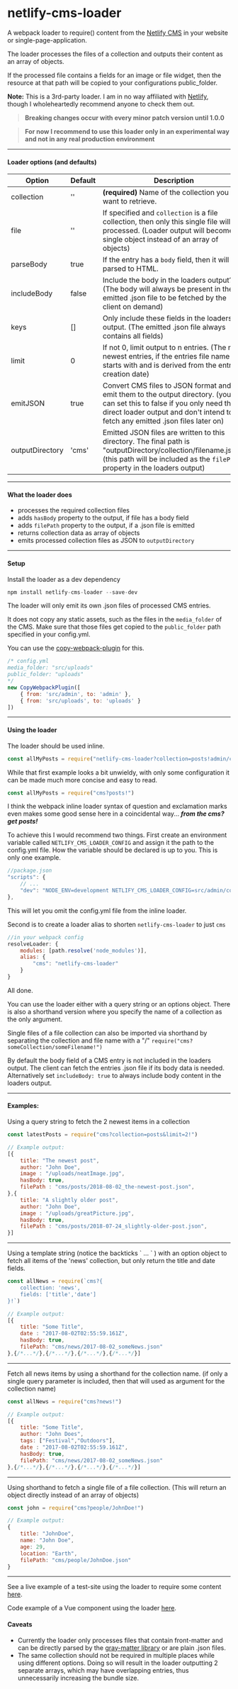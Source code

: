 # netlify-cms-loader

A webpack loader to require() content from the [Netlify CMS](https://www.netlifycms.org/) in your website or single-page-application.

The loader processes the files of a collection and outputs their content as an array of objects.

If the processed file contains a fields for an image or file widget, then the resource at that path will be copied to your configurations public_folder.

**Note:** This is a 3rd-party loader. I am in no way affiliated with [Netlify](https://www.netlify.com/), though I wholeheartedly recommend anyone to check them out.

>**Breaking changes occur with every minor patch version until 1.0.0**

>**For now I recommend to use this loader only in an experimental way and not in any real production environment**

---
#### Loader options (and defaults)

Option | Default | Description
---|---|---
collection  | ''    | **(required)** Name of the collection you want to retrieve.  
file        | ''    | If specified and `collection` is a file collection, then only this single file will be processed. (Loader output will become a single object instead of an array of objects)
parseBody   | true  | If the entry has a `body` field, then it will be parsed to HTML.
includeBody | false | Include the body in the loaders output? (The body will always be present in the emitted .json file to be fetched by the client on demand)
keys        | []    | Only include these fields in the loaders output. (The emitted .json file always contains all fields)
limit       | 0     | If not 0, limit output to n entries. (The n newest entries, if the entries file name starts with and is derived from the entries creation date)
emitJSON    | true  | Convert CMS files to JSON format and emit them to the output directory. (you can set this to false if you only need the direct loader output and don't intend to fetch any emitted .json files later on)
outputDirectory | 'cms' | Emitted JSON files are written to this directory. The final path is "outputDirectory/collection/filename.json". (this path will be included as the `filePath` property in the loaders output)

---
#### What the loader does
* processes the required collection files
* adds `hasBody` property to the output, if file has a body field
* adds `filePath` property to the output, if a .json file is emitted
* returns collection data as array of objects
* emits processed collection files as JSON to `outputDirectory`

---
#### Setup
Install the loader as a dev dependency
```javascript
npm install netlify-cms-loader --save-dev
```
The loader will only emit its own .json files of processed CMS entries.

It does not copy any static assets, such as the files in the `media_folder` of the CMS. Make sure that those files get copied to the `public_folder` path specified in your config.yml.

You can use the [copy-webpack-plugin](https://www.npmjs.com/package/copy-webpack-plugin) for this.
```javascript
/* config.yml
media_folder: "src/uploads"
public_folder: "uploads"
*/
new CopyWebpackPlugin([
	{ from: 'src/admin', to: 'admin' },
	{ from: 'src/uploads', to: 'uploads' }
])
```

---
#### Using the loader
The loader should be used inline.

```javascript
const allMyPosts = require("netlify-cms-loader?collection=posts!admin/config.yml")
```
While that first example looks a bit unwieldy, with only some configuration it can be made much more concise and easy to read.
```javascript
const allMyPosts = require("cms?posts!")
```
I think the webpack inline loader syntax of question and exclamation marks even makes some good sense here in a coincidental way... ***from the cms? get posts!***

To achieve this I would recommend two things. First create an environment variable called `NETLIFY_CMS_LOADER_CONFIG` and assign it the path to the config.yml file. How the variable should be declared is up to you. This is only one example.
```javascript
//package.json
"scripts": {
	// ...
	"dev": "NODE_ENV=development NETLIFY_CMS_LOADER_CONFIG=src/admin/config.yml webpack-dev-server --config build_config/webpack.config.js"
},
```
This will let you omit the config.yml file from the inline loader.

Second is to create a loader alias to shorten `netlify-cms-loader` to just `cms`
```javascript
//in your webpack config
resolveLoader: {
	modules: [path.resolve('node_modules')],
	alias: {
		"cms": "netlify-cms-loader"
	}
}
```
All done.

You can use the loader either with a query string or an options object. There is also a shorthand version where you specify the name of a collection as the only argument.

Single files of a file collection can also be imported via shorthand by separating the collection and file name with a "/" `require("cms?someCollection/someFilename!")`

By default the body field of a CMS entry is not included in the loaders output. The client can fetch the entries .json file if its body data is needed. Alternatively set `includeBody: true` to always include body content in the loaders output.

---
#### Examples:

Using a query string to fetch the 2 newest items in a collection
```javascript
const latestPosts = require("cms?collection=posts&limit=2!")

// Example output:
[{
	title: "The newest post",
	author: "John Doe",
	image : "/uploads/neatImage.jpg",
	hasBody: true,
	filePath : "cms/posts/2018-08-02_the-newest-post.json",
},{
	title: "A slightly older post",
	author: "John Doe",
	image : "/uploads/greatPicture.jpg",
	hasBody: true,
	filePath : "cms/posts/2018-07-24_slightly-older-post.json",
}]
```
---
Using a template string (notice the backticks \` ... \` ) with an option object to fetch all items of the 'news' collection, but only return the title and date fields.
```javascript
const allNews = require(`cms?{
	collection: 'news',
	fields: ['title','date']
}!`)

// Example output:
[{
	title: "Some Title",
	date : "2017-08-02T02:55:59.161Z",
	hasBody: true,
	filePath: "cms/news/2017-08-02_someNews.json"
},{/*...*/},{/*...*/},{/*...*/},{/*...*/}]
```
---
Fetch all news items by using a shorthand for the collection name. (if only a single query parameter is included, then that will used as argument for the collection name)
```javascript
const allNews = require("cms?news!")

// Example output:
[{
	title: "Some Title",
	author: "John Does",
	tags: ["Festival","Outdoors"],
	date : "2017-08-02T02:55:59.161Z",
	hasBody: true,
	filePath: "cms/news/2017-08-02_someNews.json"
},{/*...*/},{/*...*/},{/*...*/},{/*...*/}]
```
---
Using shorthand to fetch a single file of a file collection. (This will return an object directly instead of an array of objects)
```javascript
const john = require("cms?people/JohnDoe!")

// Example output:
{
	title: "JohnDoe",
	name: "John Doe",
	age: 29,
	location: "Earth",
	filePath: "cms/people/JohnDoe.json"
}
```

---
See a live example of a test-site using the loader to require some content [here](https://netlify-cms-loader.netlify.com/).

Code example of a Vue component using the loader [here](https://github.com/Nocory/netlify_cms/blob/master/src/components/cms.vue).

#### Caveats

* Currently the loader only processes files that contain front-matter and can be directly parsed by the [gray-matter library](https://www.npmjs.com/package/gray-matter/) or are plain .json files.
* The same collection should not be required in multiple places while using different options. Doing so will result in the loader outputting 2 separate arrays, which may have overlapping entries, thus unnecessarily increasing the bundle size.
